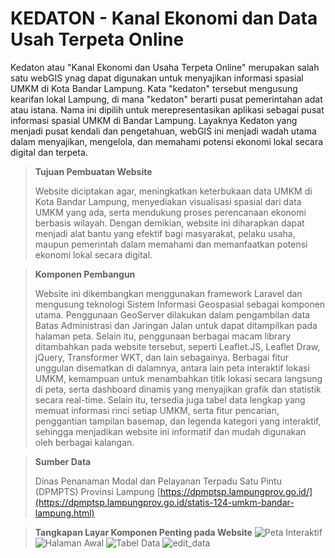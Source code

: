 # KEDATON - Kanal Ekonomi dan Data Usah Terpeta Online
Kedaton atau "Kanal Ekonomi dan Usaha Terpeta Online" merupakan salah satu webGIS ynag dapat digunakan untuk menyajikan informasi spasial UMKM di Kota Bandar Lampung. Kata "kedaton" tersebut mengusung kearifan lokal Lampung, di mana "kedaton" berarti pusat pemerintahan adat atau istana. Nama ini dipilih untuk merepresentasikan aplikasi sebagai pusat informasi spasial UMKM di Bandar Lampung. Layaknya Kedaton yang menjadi pusat kendali dan pengetahuan, webGIS ini menjadi wadah utama dalam menyajikan, mengelola, dan memahami potensi ekonomi lokal secara digital dan terpeta.

>**Tujuan Pembuatan Website**
>
> Website diciptakan agar, meningkatkan keterbukaan data UMKM di Kota Bandar Lampung, menyediakan visualisasi spasial dari data UMKM yang ada, serta mendukung proses perencanaan ekonomi berbasis wilayah. Dengan demikian, website ini diharapkan dapat menjadi alat bantu yang efektif bagi masyarakat, pelaku usaha, maupun pemerintah dalam memahami dan memanfaatkan potensi ekonomi lokal secara digital.


>**Komponen Pembangun**
>
>Website ini dikembangkan menggunakan framework Laravel dan mengusung teknologi Sistem Informasi Geospasial sebagai komponen utama. Penggunaan GeoServer dilakukan dalam pengambilan data Batas Administrasi dan Jaringan Jalan untuk dapat ditampilkan pada halaman peta. Selain itu, penggunaan berbagai macam library ditambahkan pada website tersebut, seperti Leaflet.JS, Leaflet Draw, jQuery, Transformer WKT, dan lain sebagainya. Berbagai fitur unggulan disematkan di dalamnya, antara lain peta interaktif lokasi UMKM, kemampuan untuk menambahkan titik lokasi secara langsung di peta, serta dashboard dinamis yang menyajikan grafik dan statistik secara real-time. Selain itu, tersedia juga tabel data lengkap yang memuat informasi rinci setiap UMKM, serta fitur pencarian, penggantian tampilan basemap, dan legenda kategori yang interaktif, sehingga menjadikan website ini informatif dan mudah digunakan oleh berbagai kalangan.

>**Sumber Data**
>
>Dinas Penanaman Modal dan Pelayanan Terpadu Satu Pintu (DPMPTS) Provinsi Lampung
[https://dpmptsp.lampungprov.go.id/](https://dpmptsp.lampungprov.go.id/statis-124-umkm-bandar-lampung.html)


>**Tangkapan Layar Komponen Penting pada Website**
>![Peta Interaktif](foto/peta_interaktif.png)
>![Halaman Awal](foto/halaman_awal.png)
>![Tabel Data](foto/tabel.png)
>![edit_data](foto/edit_data.png)
